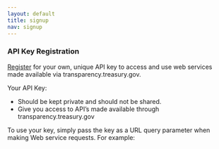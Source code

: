 ```yaml
---
layout: default
title: signup
nav: signup
---
```


### API Key Registration

<a href='https://api.data.gov/signup/' target='_blank'>Register</a> for your own, unique API key to access and use web services made available via transparency.treasury.gov.

Your API Key:

* Should be kept private and should not be shared.
* Give you access to API’s made available through transparency.treasury.gov

To use your key, simply pass the key as a URL query parameter when making Web service requests. For example:
